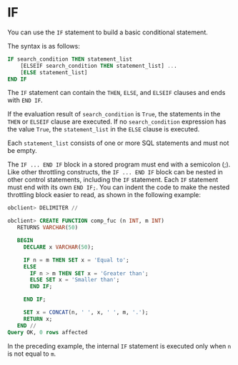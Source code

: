 # IF

You can use the `IF` statement to build a basic conditional statement.

The syntax is as follows:

```sql
IF search_condition THEN statement_list
    [ELSEIF search_condition THEN statement_list] ...
    [ELSE statement_list]
END IF
```

The `IF` statement can contain the `THEN`, `ELSE`, and `ELSEIF` clauses and ends with `END IF`.

If the evaluation result of `search_condition` is `True`, the statements in the `THEN` or `ELSEIF` clause are executed. If no `search_condition` expression has the value `True`, the `statement_list` in the `ELSE` clause is executed.

Each `statement_list` consists of one or more SQL statements and must not be empty.

The `IF ... END IF` block in a stored program must end with a semicolon (\;). Like other throttling constructs, the `IF ... END IF` block can be nested in other control statements, including the `IF` statement. Each `IF` statement must end with its own `END IF;`. You can indent the code to make the nested throttling block easier to read, as shown in the following example:

```sql
obclient> DELIMITER //

obclient> CREATE FUNCTION comp_fuc (n INT, m INT)
   RETURNS VARCHAR(50)

   BEGIN
     DECLARE x VARCHAR(50);

     IF n = m THEN SET x = 'Equal to';
     ELSE
       IF n > m THEN SET x = 'Greater than';
       ELSE SET x = 'Smaller than';
       END IF;

     END IF;

     SET x = CONCAT(n, ' ', x, ' ', m, '.');
     RETURN x;
   END //
Query OK, 0 rows affected
```

In the preceding example, the internal `IF` statement is executed only when `n` is not equal to `m`.
